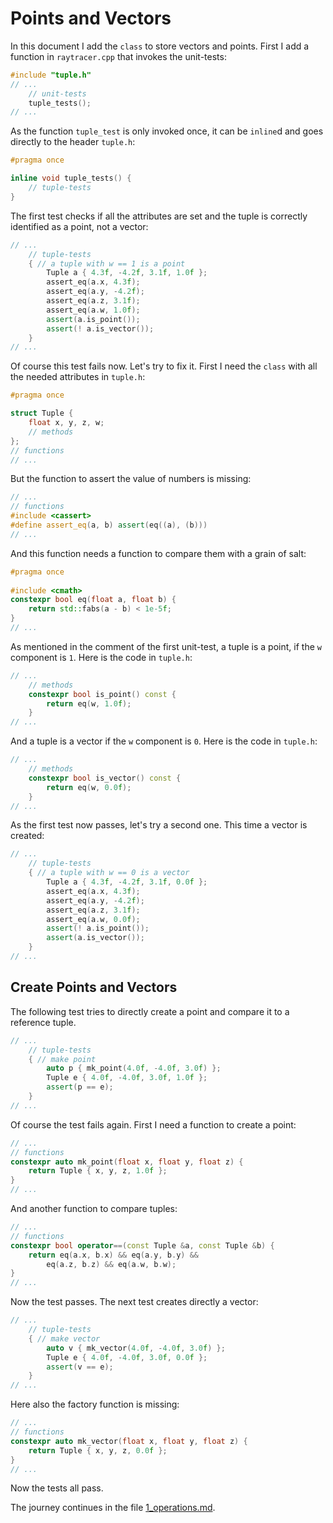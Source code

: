 # Points and Vectors

In this document I add the `class` to store vectors and points.
First I add a function in `raytracer.cpp` that invokes the unit-tests:


```c++
#include "tuple.h"
// ...
	// unit-tests
	tuple_tests();
// ...
```

As the function `tuple_test` is only invoked once, it can be `inline`d and
goes directly to the header `tuple.h`:

```c++
#pragma once

inline void tuple_tests() {
	// tuple-tests
}
```

The first test checks if all the attributes are set and the tuple is
correctly identified as a point, not a vector:

```c++
// ...
	// tuple-tests
	{ // a tuple with w == 1 is a point
		Tuple a { 4.3f, -4.2f, 3.1f, 1.0f };
		assert_eq(a.x, 4.3f);
		assert_eq(a.y, -4.2f);
		assert_eq(a.z, 3.1f);
		assert_eq(a.w, 1.0f);
		assert(a.is_point());
		assert(! a.is_vector());
	}
// ...
```

Of course this test fails now. Let's try to fix it.
First I need the `class` with all the needed attributes in `tuple.h`:

```C++
#pragma once

struct Tuple {
	float x, y, z, w;
	// methods
};
// functions
// ...
```

But the function to assert the value of numbers is missing:

```c++
// ...
// functions
#include <cassert>
#define assert_eq(a, b) assert(eq((a), (b)))
// ...
```

And this function needs a function to compare them with a grain of salt:

```c++
#pragma once
	
#include <cmath>
constexpr bool eq(float a, float b) {
	return std::fabs(a - b) < 1e-5f;
}
// ...
```
As mentioned in the comment of the first unit-test, a tuple is a point,
if the `w` component is `1`. Here is the code in `tuple.h`:

```c++
// ...
	// methods
	constexpr bool is_point() const {
		return eq(w, 1.0f);
	}
// ...
```
And a tuple is a vector if the `w` component is `0`. Here is the code in
`tuple.h`:

```c++
// ...
	// methods
	constexpr bool is_vector() const {
		return eq(w, 0.0f);
	}
// ...
```

As the first test now passes, let's try a second one.
This time a vector is created:

```c++
// ...
	// tuple-tests
	{ // a tuple with w == 0 is a vector
		Tuple a { 4.3f, -4.2f, 3.1f, 0.0f };
		assert_eq(a.x, 4.3f);
		assert_eq(a.y, -4.2f);
		assert_eq(a.z, 3.1f);
		assert_eq(a.w, 0.0f);
		assert(! a.is_point());
		assert(a.is_vector());
	}
// ...
```

## Create Points and Vectors

The following test tries to directly create a point and compare it to a
reference tuple.

```c++
// ...
	// tuple-tests
	{ // make point
		auto p { mk_point(4.0f, -4.0f, 3.0f) };
		Tuple e { 4.0f, -4.0f, 3.0f, 1.0f };
		assert(p == e);
	}
// ...
```

Of course the test fails again. First I need a function to create a
point:

```c++
// ...
// functions
constexpr auto mk_point(float x, float y, float z) {
	return Tuple { x, y, z, 1.0f };
}
// ...
```

And another function to compare tuples:

```c++
// ...
// functions
constexpr bool operator==(const Tuple &a, const Tuple &b) {
	return eq(a.x, b.x) && eq(a.y, b.y) &&
		eq(a.z, b.z) && eq(a.w, b.w);
}
// ...
```

Now the test passes.
The next test creates directly a vector:

```c++
// ...
	// tuple-tests
	{ // make vector
		auto v { mk_vector(4.0f, -4.0f, 3.0f) };
		Tuple e { 4.0f, -4.0f, 3.0f, 0.0f };
		assert(v == e);
	}
// ...
```

Here also the factory function is missing:

```c++
// ...
// functions
constexpr auto mk_vector(float x, float y, float z) {
	return Tuple { x, y, z, 0.0f };
}
// ...
```

Now the tests all pass.

The journey continues in the file
[1_operations.md](./1_operations.md).
